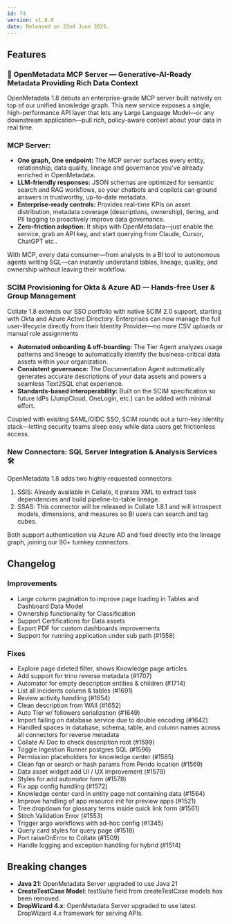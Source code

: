 ```yaml
---
id: 74
version: v1.8.0
date: Released on 22nd June 2025.
---
```


## Features

### 🚀 OpenMetadata MCP Server — Generative-AI-Ready Metadata Providing Rich Data Context

OpenMetadata 1.8 debuts an enterprise-grade MCP server built natively on top of our unified knowledge graph. This new service exposes a single, high-performance API layer that lets any Large Language Model—or any downstream application—pull rich, policy-aware context about your data in real time.

### MCP Server:

- **One graph, One endpoint:** The MCP server surfaces every entity, relationship, data quality, lineage and governance you've already enriched in OpenMetadata.
- **LLM-friendly responses:** JSON schemas are optimized for semantic search and RAG workflows, so your chatbots and copilots can ground answers in trustworthy, up-to-date metadata.
- **Enterprise-ready controls:** Provides real-time KPIs on asset distribution, metadata coverage (descriptions, ownership), tiering, and PII tagging to proactively improve data governance.
- **Zero-friction adoption:** It ships with OpenMetadata—just enable the service, grab an API key, and start querying from Claude, Cursor, ChatGPT etc..

With MCP, every data consumer—from analysts in a BI tool to autonomous agents writing SQL—can instantly understand tables, lineage, quality, and ownership without leaving their workflow.

<YouTube videoId="m96F-7gXvfo" />

### SCIM Provisioning for Okta & Azure AD — Hands-free User & Group Management

Collate 1.8 extends our SSO portfolio with native SCIM 2.0 support, starting with Okta and Azure Active Directory. Enterprises can now manage the full user-lifecycle directly from their Identity Provider—no more CSV uploads or manual role assignments

- **Automated onboarding & off-boarding:** The Tier Agent analyzes usage patterns and lineage to automatically identify the business-critical data assets within your organization.
- **Consistent governance:** The Documentation Agent automatically generates accurate descriptions of your data assets and powers a seamless Text2SQL chat experience.
- **Standards-based interoperability:** Built on the SCIM specification so future IdPs (JumpCloud, OneLogin, etc.) can be added with minimal effort.

Coupled with existing SAML/OIDC SSO, SCIM rounds out a turn-key identity stack—letting security teams sleep easy while data users get frictionless access.

### New Connectors: SQL Server Integration & Analysis Services 🛠️

OpenMetadata 1.8 adds two highly‑requested connectors:

1. SSIS: Already available in Collate, it parses XML to extract task dependencies and build pipeline-to-table lineage.
2. SSAS: This connector will be released in Collate 1.8.1 and will introspect models, dimensions, and measures so BI users can search and tag cubes.

Both support authentication via Azure AD and feed directly into the lineage graph, joining our 90+ turnkey connectors.

## Changelog

### Improvements

- Large column pagination to improve page loading in Tables and Dashboard Data Model
- Ownership functionality for Classification
- Support Certifications for Data assets
- Export PDF for custom dashboards improvements <CollateImage src="https://www.getcollate.io/images/favicon.ico" alt="collate" />
- Support for running application under sub path (#1558)

### Fixes

- Explore page deleted filter, shows Knowledge page articles
- Add support for trino reverse metadata (#1707)
- Automator for empty description entities & children (#1714)
- List all incidents column & tables (#1691)
- Review activity handling (#1654)
- Clean description from WAII (#1652)
- Auto Tier w/ followers serialization (#1649)
- Import failing on database service due to double encoding (#1642)
- Handled spaces in database, schema, table, and column names across all connectors for reverse metadata
- Collate AI Doc to check description root (#1599)
- Toggle Ingestion Runner postgres SQL (#1596)
- Permission placeholders for knowledge center (#1585)
- Clean fqn or search or hash params from Pendo location (#1569)
- Data asset widget add UI / UX improvement (#1579)
- Styles for add automator form (#1578)
- Fix app config handling (#1572)
- Knowledge center card in entity page not containing data (#1564)
- Improve handling of app resource init for preview apps (#1521)
- Tree dropdown for glossary terms inside quick link form (#1561)
- Stitch Validation Error (#1553)
- Trigger argo workflows with ad-hoc config (#1345)
- Query card styles for query page (#1518)
- Port raiseOnError to Collate (#1509)
- Handle logging and exception handling for hybrid (#1514)

## Breaking changes

- **Java 21**: OpenMetadata Server upgraded to use Java 21
- **CreateTestCase Model**: testSuite field from createTestCase models has been removed.
- **DropWizard 4.x**: OpenMetadata Server upgraded to use latest DropWizard 4.x framework for serving APIs.
